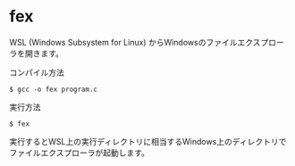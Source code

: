 # fex

WSL (Windows Subsystem for Linux) からWindowsのファイルエクスプローラを開きます。

コンパイル方法
```
$ gcc -o fex program.c
```

実行方法
```
$ fex
```

実行するとWSL上の実行ディレクトリに相当するWindows上のディレクトリでファイルエクスプローラが起動します。

